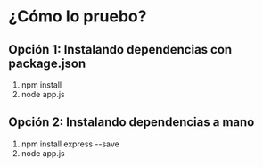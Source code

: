 # ¿Cómo lo pruebo?
## Opción 1: Instalando dependencias con package.json
1. npm install
2. node app.js

## Opción 2: Instalando dependencias a mano
1. npm install express --save
2. node app.js

